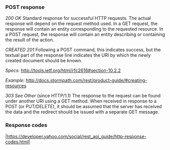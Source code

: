 ### POST response

*200 OK*
Standard response for successful HTTP requests. The actual response will depend on the request method used. 
In a GET request, the response will contain an entity corresponding to the requested resource. 
In a POST request, the response will contain an entity describing or containing the result of the action.

*CREATED 201*
Following a POST command, this indicates success, but the textual part of the response line indicates the 
URI by which the newly created document should be known.

*Specs:* http://tools.ietf.org/html/rfc2616#section-10.2.2

*Example:* http://docs.stormpath.com/rest/product-guide/#creating-resources

*303 See Other* (since HTTP/1.1)
The response to the request can be found under another URI using a GET method. When received in response to a 
POST (or PUT/DELETE), it should be assumed that the server has received the data and the redirect should be 
issued with a separate GET message.

### Response codes

|https://developer.yahoo.com/social/rest_api_guide/http-response-codes.html|
